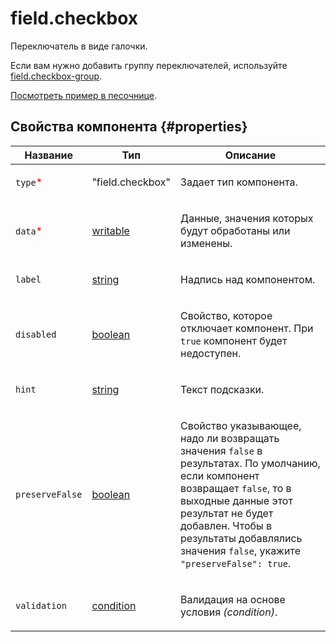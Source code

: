 # field.checkbox

Переключатель в виде галочки.

Если вам нужно добавить группу переключателей, используйте [field.checkbox-group](field.checkbox-group.md).

[Посмотреть пример в песочнице](https://clck.ru/T6Vii).

## Свойства компонента {#properties}

| Название                                 | Тип                                                                                    | Описание                                                                                                                                                                                                                                                                  |
| ---------------------------------------- | -------------------------------------------------------------------------------------- | ------------------------------------------------------------------------------------------------------------------------------------------------------------------------------------------------------------------------------------------------------------------------- |
| `type`<span style="color: red">\*</span> | "field.checkbox"                                                                       | <p>Задает тип компонента.</p>                                                                                                                                                                                                                                             |
| `data`<span style="color: red">\*</span> | <a class="xref popup-link" href="../concepts/types.dita#types/writable">writable</a>   | <p>Данные, значения которых будут обработаны или изменены.</p>                                                                                                                                                                                                            |
| `label`                                  | <a class="xref popup-link" href="../concepts/types.dita#types/string">string</a>       | <p>Надпись над компонентом.</p>                                                                                                                                                                                                                                           |
| `disabled`                               | <a class="xref popup-link" href="../concepts/types.dita#types/boolean">boolean</a>     | <p>Свойство, которое отключает компонент. При `true` компонент будет недоступен.</p>                                                                                                                                                                                      |
| `hint`                                   | <a class="xref popup-link" href="../concepts/types.dita#types/string">string</a>       | <p>Текст подсказки.</p>                                                                                                                                                                                                                                                   |
| `preserveFalse`                          | <a class="xref popup-link" href="../concepts/types.dita#types/boolean">boolean</a>     | <p>Свойство указывающее, надо ли возвращать значения `false` в результатах. По умолчанию, если компонент возвращает `false`, то в выходные данные этот результат не будет добавлен. Чтобы в результаты добавлялись значения `false`, укажите `"preserveFalse": true`.</p> |
| `validation`                             | <a class="xref popup-link" href="../concepts/types.dita#types/condition">condition</a> | <p>Валидация на основе условия <em>(condition)</em>.</p>                                                                                                                                                                                                                  |
